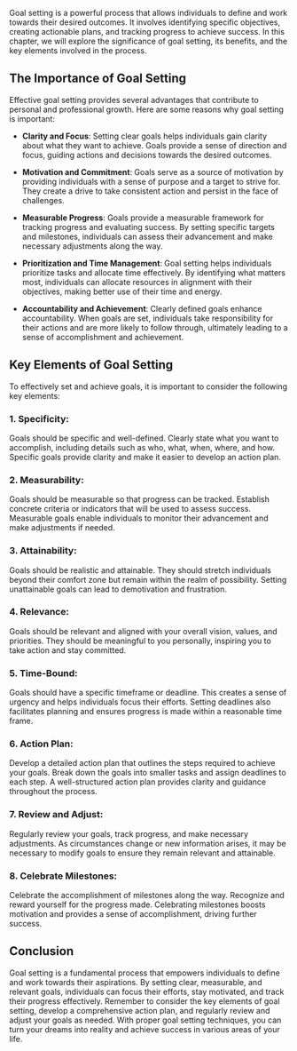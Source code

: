 
Goal setting is a powerful process that allows individuals to define and work towards their desired outcomes. It involves identifying specific objectives, creating actionable plans, and tracking progress to achieve success. In this chapter, we will explore the significance of goal setting, its benefits, and the key elements involved in the process.

The Importance of Goal Setting
------------------------------

Effective goal setting provides several advantages that contribute to personal and professional growth. Here are some reasons why goal setting is important:

* **Clarity and Focus**: Setting clear goals helps individuals gain clarity about what they want to achieve. Goals provide a sense of direction and focus, guiding actions and decisions towards the desired outcomes.

* **Motivation and Commitment**: Goals serve as a source of motivation by providing individuals with a sense of purpose and a target to strive for. They create a drive to take consistent action and persist in the face of challenges.

* **Measurable Progress**: Goals provide a measurable framework for tracking progress and evaluating success. By setting specific targets and milestones, individuals can assess their advancement and make necessary adjustments along the way.

* **Prioritization and Time Management**: Goal setting helps individuals prioritize tasks and allocate time effectively. By identifying what matters most, individuals can allocate resources in alignment with their objectives, making better use of their time and energy.

* **Accountability and Achievement**: Clearly defined goals enhance accountability. When goals are set, individuals take responsibility for their actions and are more likely to follow through, ultimately leading to a sense of accomplishment and achievement.

Key Elements of Goal Setting
----------------------------

To effectively set and achieve goals, it is important to consider the following key elements:

### 1. **Specificity**: 

Goals should be specific and well-defined. Clearly state what you want to accomplish, including details such as who, what, when, where, and how. Specific goals provide clarity and make it easier to develop an action plan.

### 2. **Measurability**: 

Goals should be measurable so that progress can be tracked. Establish concrete criteria or indicators that will be used to assess success. Measurable goals enable individuals to monitor their advancement and make adjustments if needed.

### 3. **Attainability**: 

Goals should be realistic and attainable. They should stretch individuals beyond their comfort zone but remain within the realm of possibility. Setting unattainable goals can lead to demotivation and frustration.

### 4. **Relevance**: 

Goals should be relevant and aligned with your overall vision, values, and priorities. They should be meaningful to you personally, inspiring you to take action and stay committed.

### 5. **Time-Bound**: 

Goals should have a specific timeframe or deadline. This creates a sense of urgency and helps individuals focus their efforts. Setting deadlines also facilitates planning and ensures progress is made within a reasonable time frame.

### 6. **Action Plan**: 

Develop a detailed action plan that outlines the steps required to achieve your goals. Break down the goals into smaller tasks and assign deadlines to each step. A well-structured action plan provides clarity and guidance throughout the process.

### 7. **Review and Adjust**: 

Regularly review your goals, track progress, and make necessary adjustments. As circumstances change or new information arises, it may be necessary to modify goals to ensure they remain relevant and attainable.

### 8. **Celebrate Milestones**: 

Celebrate the accomplishment of milestones along the way. Recognize and reward yourself for the progress made. Celebrating milestones boosts motivation and provides a sense of accomplishment, driving further success.

Conclusion
----------

Goal setting is a fundamental process that empowers individuals to define and work towards their aspirations. By setting clear, measurable, and relevant goals, individuals can focus their efforts, stay motivated, and track their progress effectively. Remember to consider the key elements of goal setting, develop a comprehensive action plan, and regularly review and adjust your goals as needed. With proper goal setting techniques, you can turn your dreams into reality and achieve success in various areas of your life.
